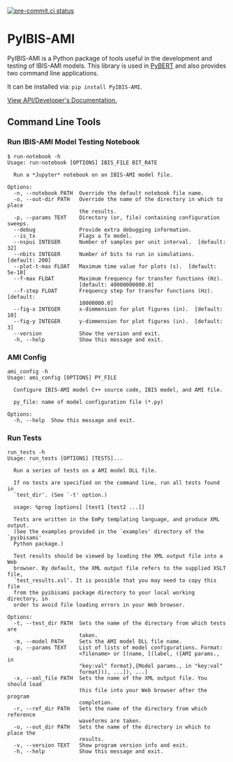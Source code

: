 [![pre-commit.ci status](https://results.pre-commit.ci/badge/github/capn-freako/PyAMI/master.svg)](https://results.pre-commit.ci/latest/github/capn-freako/PyAMI/master)

# PyIBIS-AMI

PyIBIS-AMI is a Python package of tools useful in the development and testing of IBIS-AMI models.
This library is used in [PyBERT](https://github.com/capn-freako/PyBERT) and also provides two
command line applications.

It can be installed via: `pip install PyIBIS-AMI`.

[View API/Developer's Documentation.](https://pyibis-ami.readthedocs.io/en/latest/)

## Command Line Tools

### Run IBIS-AMI Model Testing Notebook

```shell
$ run-notebook -h
Usage: run-notebook [OPTIONS] IBIS_FILE BIT_RATE

  Run a *Jupyter* notebook on an IBIS-AMI model file.

Options:
  -n, --notebook PATH  Override the default notebook file name.
  -o, --out-dir PATH   Override the name of the directory in which to place
                       the results.
  -p, --params TEXT    Directory (or, file) containing configuration sweeps.
  --debug              Provide extra debugging information.
  --is_tx              Flags a Tx model.
  --nspui INTEGER      Number of samples per unit interval.  [default: 32]
  --nbits INTEGER      Number of bits to run in simulations.  [default: 200]
  --plot-t-max FLOAT   Maximum time value for plots (s).  [default: 5e-10]
  --f-max FLOAT        Maximum frequency for transfer functions (Hz).
                       [default: 40000000000.0]
  --f-step FLOAT       Frequency step for transfer functions (Hz).  [default:
                       10000000.0]
  --fig-x INTEGER      x-dimmension for plot figures (in).  [default: 10]
  --fig-y INTEGER      y-dimmension for plot figures (in).  [default: 3]
  --version            Show the version and exit.
  -h, --help           Show this message and exit.
```

### AMI Config

```shell
ami_config -h
Usage: ami_config [OPTIONS] PY_FILE

  Configure IBIS-AMI model C++ source code, IBIS model, and AMI file.

  py_file: name of model configuration file (*.py)

Options:
  -h, --help  Show this message and exit.
```

### Run Tests

```shell
run_tests -h
Usage: run_tests [OPTIONS] [TESTS]...

  Run a series of tests on a AMI model DLL file.

  If no tests are specified on the command line, run all tests found in
  `test_dir'. (See `-t' option.)

  usage: %prog [options] [test1 [test2 ...]]

  Tests are written in the EmPy templating language, and produce XML output.
  (See the examples provided in the `examples' directory of the `pyibisami'
  Python package.)

  Test results should be viewed by loading the XML output file into a Web
  browser. By default, the XML output file refers to the supplied XSLT file,
  `test_results.xsl'. It is possible that you may need to copy this file
  from the pyibisami package directory to your local working directory, in
  order to avoid file loading errors in your Web browser.

Options:
  -t, --test_dir PATH  Sets the name of the directory from which tests are
                       taken.
  -m, --model PATH     Sets the AMI model DLL file name.
  -p, --params TEXT    List of lists of model configurations. Format:
                       <filename> or [(name, [(label, ({AMI params., in
                       "key:val" format},{Model params., in "key:val"
                       format})), ...]), ...]
  -x, --xml_file PATH  Sets the name of the XML output file. You should load
                       this file into your Web browser after the program
                       completion.
  -r, --ref_dir PATH   Sets the name of the directory from which reference
                       waveforms are taken.
  -o, --out_dir PATH   Sets the name of the directory in which to place the
                       results.
  -v, --version TEXT   Show program version info and exit.
  -h, --help           Show this message and exit.
  ```
